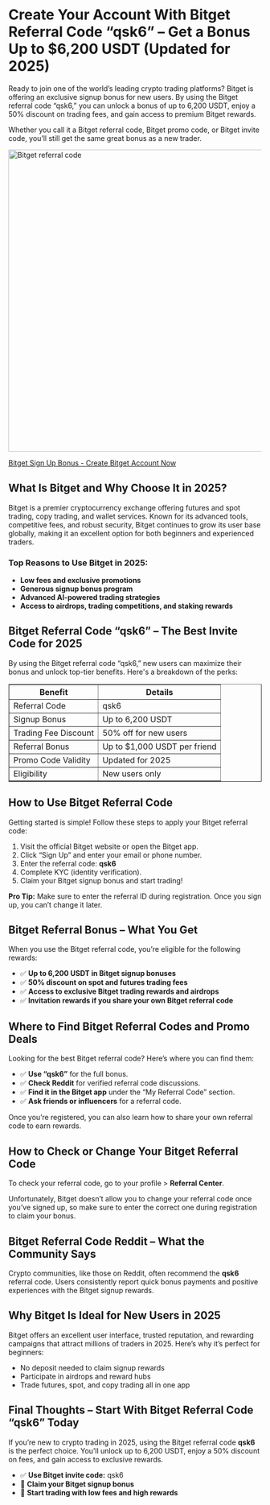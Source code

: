 <h1>Create Your Account With Bitget Referral Code “qsk6” – Get a Bonus Up to $6,200 USDT (Updated for 2025)</h1>
<p>Ready to join one of the world’s leading crypto trading platforms? Bitget is offering an exclusive signup bonus for new users. By using the Bitget referral code “qsk6,” you can unlock a bonus of up to 6,200 USDT, enjoy a 50% discount on trading fees, and gain access to premium Bitget rewards.</p>
<p>Whether you call it a Bitget referral code, Bitget promo code, or Bitget invite code, you’ll still get the same great bonus as a new trader.</p>

<img src="https://images.mirror-media.xyz/publication-images/CusPlg0RrykHrrAqHk5Km.png" alt="Bitget referral code" width="600">

<p><a href="https://partner.bitget.com/bg/LP3S5U" target="_blank">Bitget Sign Up Bonus - Create Bitget Account Now</a></p>

<h2>What Is Bitget and Why Choose It in 2025?</h2>
<p>Bitget is a premier cryptocurrency exchange offering futures and spot trading, copy trading, and wallet services. Known for its advanced tools, competitive fees, and robust security, Bitget continues to grow its user base globally, making it an excellent option for both beginners and experienced traders.</p>
<h3>Top Reasons to Use Bitget in 2025:</h3>
<ul>
<li><strong>Low fees and exclusive promotions</strong></li>
<li><strong>Generous signup bonus program</strong></li>
<li><strong>Advanced AI-powered trading strategies</strong></li>
<li><strong>Access to airdrops, trading competitions, and staking rewards</strong></li>
</ul>
<h2>Bitget Referral Code “qsk6” – The Best Invite Code for 2025</h2>
<p>By using the Bitget referral code “qsk6,” new users can maximize their bonus and unlock top-tier benefits. Here's a breakdown of the perks:</p>
<table border="1">
<thead>
<tr>
<th>Benefit</th>
<th>Details</th>
</tr>
</thead>
<tbody>
<tr>
<td>Referral Code</td>
<td>qsk6</td>
</tr>
<tr>
<td>Signup Bonus</td>
<td>Up to 6,200 USDT</td>
</tr>
<tr>
<td>Trading Fee Discount</td>
<td>50% off for new users</td>
</tr>
<tr>
<td>Referral Bonus</td>
<td>Up to $1,000 USDT per friend</td>
</tr>
<tr>
<td>Promo Code Validity</td>
<td>Updated for 2025</td>
</tr>
<tr>
<td>Eligibility</td>
<td>New users only</td>
</tr>
</tbody>
</table>
<h2>How to Use Bitget Referral Code</h2>
<p>Getting started is simple! Follow these steps to apply your Bitget referral code:</p>
<ol>
<li>Visit the official Bitget website or open the Bitget app.</li>
<li>Click “Sign Up” and enter your email or phone number.</li>
<li>Enter the referral code: <strong>qsk6</strong></li>
<li>Complete KYC (identity verification).</li>
<li>Claim your Bitget signup bonus and start trading!</li>
</ol>
<p><strong>Pro Tip:</strong> Make sure to enter the referral ID during registration. Once you sign up, you can’t change it later.</p>
<h2>Bitget Referral Bonus – What You Get</h2>
<p>When you use the Bitget referral code, you’re eligible for the following rewards:</p>
<ul>
<li>✅ <strong>Up to 6,200 USDT in Bitget signup bonuses</strong></li>
<li>✅ <strong>50% discount on spot and futures trading fees</strong></li>
<li>✅ <strong>Access to exclusive Bitget trading rewards and airdrops</strong></li>
<li>✅ <strong>Invitation rewards if you share your own Bitget referral code</strong></li>
</ul>
<h2>Where to Find Bitget Referral Codes and Promo Deals</h2>
<p>Looking for the best Bitget referral code? Here’s where you can find them:</p>
<ul>
<li>✅ <strong>Use “qsk6”</strong> for the full bonus.</li>
<li>✅ <strong>Check Reddit</strong> for verified referral code discussions.</li>
<li>✅ <strong>Find it in the Bitget app</strong> under the “My Referral Code” section.</li>
<li>✅ <strong>Ask friends or influencers</strong> for a referral code.</li>
</ul>
<p>Once you’re registered, you can also learn how to share your own referral code to earn rewards.</p>
<h2>How to Check or Change Your Bitget Referral Code</h2>
<p>To check your referral code, go to your profile > <strong>Referral Center</strong>.</p>
<p>Unfortunately, Bitget doesn’t allow you to change your referral code once you’ve signed up, so make sure to enter the correct one during registration to claim your bonus.</p>
<h2>Bitget Referral Code Reddit – What the Community Says</h2>
<p>Crypto communities, like those on Reddit, often recommend the <strong>qsk6</strong> referral code. Users consistently report quick bonus payments and positive experiences with the Bitget signup rewards.</p>
<h2>Why Bitget Is Ideal for New Users in 2025</h2>
<p>Bitget offers an excellent user interface, trusted reputation, and rewarding campaigns that attract millions of traders in 2025. Here’s why it’s perfect for beginners:</p>
<ul>
<li>No deposit needed to claim signup rewards</li>
<li>Participate in airdrops and reward hubs</li>
<li>Trade futures, spot, and copy trading all in one app</li>
</ul>
<h2>Final Thoughts – Start With Bitget Referral Code “qsk6” Today</h2>
<p>If you’re new to crypto trading in 2025, using the Bitget referral code <strong>qsk6</strong> is the perfect choice. You’ll unlock up to 6,200 USDT, enjoy a 50% discount on fees, and gain access to exclusive rewards.</p>
<ul>
<li>✅ <strong>Use Bitget invite code:</strong> qsk6</li>
<li>🎁 <strong>Claim your Bitget signup bonus</strong></li>
<li>🚀 <strong>Start trading with low fees and high rewards</strong></li>
</ul>
</body>
</html>
